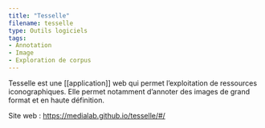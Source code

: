 ```yaml
---
title: "Tesselle"
filename: tesselle
type: Outils logiciels
tags:
- Annotation
- Image
- Exploration de corpus
---
```


Tesselle est une [[application]] web qui permet l’exploitation de ressources iconographiques. Elle permet notamment d’annoter des images de grand format et en haute définition.

Site web : <https://medialab.github.io/tesselle/#/>


